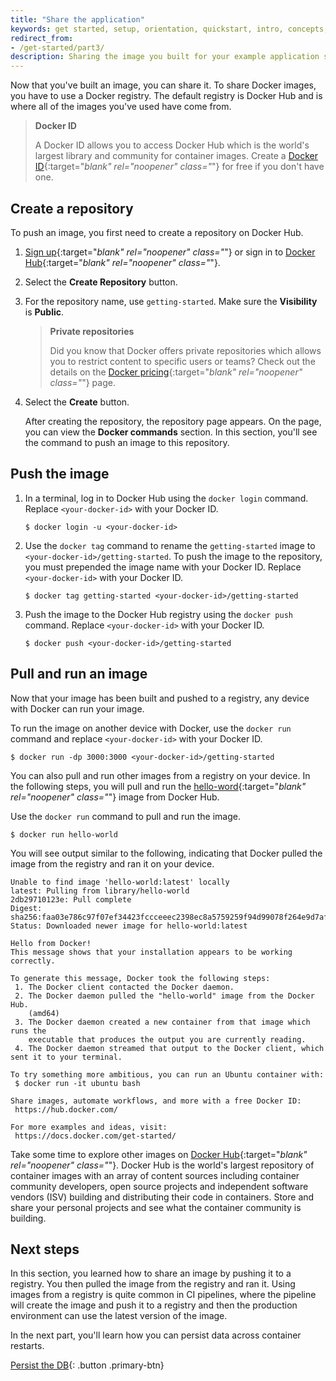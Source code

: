 ```yaml
---
title: "Share the application"
keywords: get started, setup, orientation, quickstart, intro, concepts, containers, docker desktop, docker hub, sharing 
redirect_from:
- /get-started/part3/
description: Sharing the image you built for your example application so you can run it else where and other developers can use it
---
```


Now that you've built an image, you can share it. To share Docker images, you have to use a Docker registry. The default registry is Docker Hub and is where all of the images you've used have come from.

> **Docker ID**
>
> A Docker ID allows you to access Docker Hub which is the world's largest library and community for container images. Create a [Docker ID](https://hub.docker.com/signup){:target="_blank" rel="noopener" class="_"} for free if you don't have one.


## Create a repository

To push an image, you first need to create a repository on Docker Hub.

1. [Sign up](https://www.docker.com/pricing?utm_source=docker&utm_medium=webreferral&utm_campaign=docs_driven_upgrade){:target="_blank" rel="noopener" class="_"} or sign in to [Docker Hub](https://hub.docker.com){:target="_blank" rel="noopener" class="_"}.

2. Select the **Create Repository** button.

3. For the repository name, use `getting-started`. Make sure the **Visibility** is **Public**.

    > **Private repositories**
    >
    > Did you know that Docker offers private repositories which allows you to restrict content to specific users or teams? Check out the details on the [Docker pricing](https://www.docker.com/pricing?utm_source=docker&utm_medium=webreferral&utm_campaign=docs_driven_upgrade){:target="_blank" rel="noopener" class="_"} page.

4. Select the **Create** button.

   After creating the repository, the repository page appears. On the page, you can view the **Docker commands** section. In this section, you'll see the command to push an image to this repository.

## Push the image

1. In a terminal, log in to Docker Hub using the `docker login` command. Replace `<your-docker-id>` with your Docker ID.

   ```console
   $ docker login -u <your-docker-id>
   ```

2. Use the `docker tag` command to rename the `getting-started` image to `<your-docker-id>/getting-started`. To push the image to the repository, you must prepended the image name with your Docker ID. Replace `<your-docker-id>` with your Docker ID.

   ```console
   $ docker tag getting-started <your-docker-id>/getting-started
   ```

3. Push the image to the Docker Hub registry using the `docker push` command. Replace `<your-docker-id>` with your Docker ID.

   ```console
   $ docker push <your-docker-id>/getting-started
   ```

## Pull and run an image

Now that your image has been built and pushed to a registry, any device with Docker can run your image.

To run the image on another device with Docker, use the `docker run` command and replace `<your-docker-id>` with your Docker ID.

   ```console
   $ docker run -dp 3000:3000 <your-docker-id>/getting-started
   ```

You can also pull and run other images from a registry on your device. In the following steps, you will pull and run the [hello-word](https://hub.docker.com/_/hello-world){:target="_blank" rel="noopener" class="_"} image from Docker Hub.

Use the `docker run` command to pull and run the image.

   ```console
   $ docker run hello-world
   ```

You will see output similar to the following, indicating that Docker pulled the image from the registry and ran it on your device.

   ```plaintext
   Unable to find image 'hello-world:latest' locally
   latest: Pulling from library/hello-world
   2db29710123e: Pull complete
   Digest: sha256:faa03e786c97f07ef34423fccceeec2398ec8a5759259f94d99078f264e9d7af
   Status: Downloaded newer image for hello-world:latest

   Hello from Docker!
   This message shows that your installation appears to be working correctly.

   To generate this message, Docker took the following steps:
    1. The Docker client contacted the Docker daemon.
    2. The Docker daemon pulled the "hello-world" image from the Docker Hub.
       (amd64)
    3. The Docker daemon created a new container from that image which runs the
       executable that produces the output you are currently reading.
    4. The Docker daemon streamed that output to the Docker client, which sent it to your terminal.

   To try something more ambitious, you can run an Ubuntu container with:
    $ docker run -it ubuntu bash

   Share images, automate workflows, and more with a free Docker ID:
    https://hub.docker.com/

   For more examples and ideas, visit:
    https://docs.docker.com/get-started/
   ```

Take some time to explore other images on [Docker Hub](https://hub.docker.com/search){:target="_blank" rel="noopener" class="_"}. Docker Hub is the world's largest repository of container images with an array of content sources including container community developers, open source projects and independent software vendors (ISV) building and distributing their code in containers. Store and share your personal projects and see what the container community is building.

## Next steps

In this section, you learned how to share an image by pushing it to a registry. You then pulled the image from the registry and ran it. Using images from a registry is quite common in CI pipelines, where the pipeline will create the image and push it to a registry and then the production environment can use the latest version of the image.

In the next part, you'll learn how you can persist data across container restarts.

[Persist the DB](05_persisting_data.md){: .button  .primary-btn}